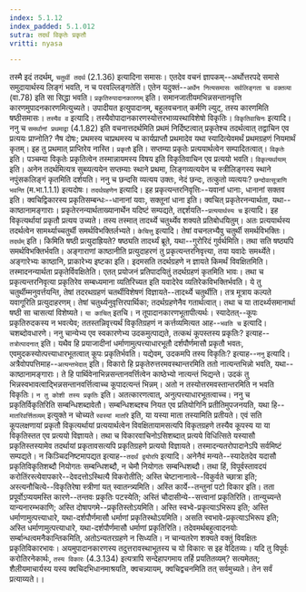 ```yaml
---
index: 5.1.12
index_padded: 5.1.012
sutra: तदर्थं विकृतेः प्रकृतौ
vritti: nyasa

---
```

तस्मै इदं तदर्थम्, `चतुर्थी तदर्थ` (2.1.36) इत्यादिना समासः। एतदेव वचनं ज्ञापकम्--अर्थोत्तरपदे समासे समुदायार्थस्य लिङ्गं भवति, न च परवल्लिङ्गतेतिं। एतेन यदुक्तं--`अर्थेन नित्यसमासः सर्वलिङ्गता च वक्तव्या` (वा.78) इति सा सिद्धा भवति। `प्रकृतिरुपादानकारणम्` इति। समानजातीयमभिन्नसन्तानवृत्ति कारणमुपादनकारणमित्युच्यते। उपादीयत इत्युपादानम्, बहुलवचनात् कर्मणि ल्युट्, तस्य कारणमिति षष्ठीसमासः। `तस्यैव व` इत्यादि। तस्यैवोपादानकारणस्योत्तरभाव्यस्थाविशेषो विकृतिः। `विकृतिवाचिनः` इत्यादि। ननु च `समर्थानां प्रथमाद्वा` (4.1.82) इति वचनात्तदर्थमिति प्रथमं निर्दिष्टत्वात् प्रकृतेश्च तदर्थत्वात् तद्वाचिन एव प्रत्ययः प्राप्नोति? नैष दोषः; प्रथमस्य चाप्रथमस्य च कार्यप्राप्तौ प्रथमादेव यथा स्यादित्येवमर्थं प्रथमग्रहणं नियमार्थं कृतम्। इह तु प्रथमात् प्राप्तिरेव नास्ति। `प्रकृतौ` इति। सप्तम्या प्रकृतेः प्रत्ययार्थत्वेन सम्पादितत्वात्। `विकृतेः` इति। पञ्चम्या विकृतेः प्रकृतित्वेन तस्मान्नायमस्य विषय इति विकृतिवाचिन एव प्रत्ययो भवति। `विकृत्यर्थायाम्` इति। अनेन तदर्थमित्यत्र सुब्व्यत्ययेन सप्तम्याः स्थाने प्रथमा, लिङ्गव्यत्ययेन च स्त्रीलिङ्गस्य स्थाने नपुंसकलिङ्गं कृतमिति दर्शयति। ननु च छन्दसि व्यत्यय उक्तः, नेदं छन्दः, तत्कुतो व्यत्ययः? `छन्दोवत्सूत्राणि भवन्ति` (म.भा.1.1.1) इत्यदोषः। `तदर्थग्रहणेन` इत्यादि। इह प्रकृत्यन्तरनिवृत्तिः--यवानां धानाः, धानानां सक्तव इति। क्वचिद्विकारस्य प्रकृतिसम्बन्धः--धानानां यवाः, सक्तूनां धाना इति। क्वचित् प्रकृतेरनन्यार्थता, यथा--काष्ठानामङ्गाराः। प्रकृतेरनन्यार्थताख्यानार्थेन यदिष्टं सम्पद्यते, तद्दर्शयति--`प्रत्ययार्थस्य च` इत्यादि। इह विकृत्यर्थायां प्रकृतौ प्रत्यय उच्यते। तस्य तस्मात् तादर्थ्ये चतुर्थ्येव शक्यते प्रतिबोधयितुम्। अतः प्रत्ययार्थस्य तदर्थत्वेन सामर्थ्याच्चतुर्थी समर्थविभक्तिर्लभ्यते। `केचित्तु` इत्यादि। तेषां वचनलभ्यैवु चतुर्थी समर्थविभक्तिः।
`तदर्थम्` इति। किमिति षष्ठी प्रत्युदाह्रियते? षष्ठ्यति तादर्थ्यं ब्रूते, यथा--गुरोरिदं गुर्वर्थमिति। तथा सति षष्ठ्यपि समर्थविभक्तिर्भवति। अङ्गाराणां काष्ठानीति प्रत्युदाहरणं तु प्रकृत्यन्तरनिवृत्त्या, तया यवादेः समर्थ्येते। अङ्गारेभ्यः काष्ठानि, प्राकारेभ्य इष्टका इति। इदमसति तदर्थग्रहणे न ज्ञायते किमर्थं विवक्षितमिति। तस्मादनन्यार्थता प्रकृतेर्विवक्षितेति। एतत् प्रयोजनं प्रतिपादयितुं तदर्थग्रहणं कृतमिति भावः। तथा च प्रकृत्यन्तरनिवृत्या प्रकृतिरेव सम्बध्यमाना व्यतिरिच्यत इति यवादेरेव व्यतिरेकविभक्तिर्भवति। ये तु चतुर्थीम्मनुवर्त्तयन्ति, तेषां तदरथग्रहणं चतर्थीविशेषणं विज्ञायते--तादर्थ्ये चतुर्थीति। तत्र मूत्राय कल्पते यवागूरिति प्रत्युदाहरणम्। तेषां चतुर्थ्यनुवृत्तिरपार्थिका; तदर्थग्रहणेनैव गतार्थत्वात्। तथा च या तादर्थ्यसमानार्था षष्ठी सा चासत्यां विशेष्यते। `या काचित्` इतचि। न तूपादानकारणभूतापीत्यर्थः। स्यादेतत्--कूपः प्रकृतिरुदकस्य न भवत्येव; ततस्तन्निवृत्त्यर्थं विकृतिग्रहणं न कर्त्तव्यमित्यत आह--`भवति च` इत्यादि। चशब्दोवधारणे। ननु चान्येभ्य एव स्वकारणेभ्य उदकमुत्पाद्यते, तत्कथं कूपस्तस्य प्रकृतिः? इत्याह--`तत्रोत्पादनात्` इति। यथैव हि प्रयाजादीनां धर्माणामुत्पत्त्याधारभूतौ दर्शपौर्णमासौ प्रकृतौ भवतः, एवमुदकस्योत्पत्त्याधारभूतत्वात् कूपः प्रकृतिर्भवति। यद्येवम्, उदकमपि तस्य विकृतिः? इत्याह--`ननु` इत्यादि। अत्रैवोपपत्तिमाह--`अत्यन्तभेदात्` इति। विकारो हि प्रकृतेरुत्तरमवस्थान्तरमिति ततो नात्यन्तभिन्नो भवति, यथा--काष्ठानामङ्गाराः। ते हि पार्थिवेनाभिन्नसन्तानवर्त्तित्वेन काष्ठेभ्यो नात्यन्तं भिद्यन्ते। उदकं तु भिन्नस्वभावत्वाद्भिन्नसन्तानवर्त्तित्वाच्च कूपादत्यन्तं भिन्नम्। अतो न तस्योत्तरमवस्तान्तरमिति न भवति विकृतिः।
`न तु कोशी तस्य प्रकृतिः` इति। अतत्कारणत्वात्, अनुत्पत्त्याधारभूतत्वाच्च। ननु च प्रकृतिर्विकृतिरिति सम्बन्धिशब्दावेतौ। सम्बन्धिशब्दश्च नियत एव प्रतियोगिनि प्रतीतिमुपजनयति, यथा हि--`मातरिवर्त्तितव्यम्` इत्युक्ते न चोच्यते `स्वस्यां मातरि` इति, या यस्या माता तस्यामिति प्रतीयते। एवं सति कूपलक्षणायां प्रकृतौ विकृत्यर्थायां प्रत्ययार्थत्वेन विवक्षितायामसत्यपि विकृतग्रहणे तस्यैव कूपस्य या या विकृतिस्तत एव प्रत्ययो विज्ञायते। तथा च विकारवाचिनोऽसिशब्दात् प्रत्यये विधित्सिते यस्यासौ प्रकृतिस्तस्यामेव तदर्थायां प्रकृतावसत्यपि प्रकृतिग्रहणे प्रत्ययो विज्ञायते। तस्मादन्यतरोपादानेऽपि सर्वमिष्टं सम्पद्यते। न किञ्चिदनिष्टमापद्यत इत्याह--`तदर्थं द्वयोरपि` इत्यादि। अनेनैवं मन्यते--स्यादेतदेव यदासौ प्रकृतिविकृतिशब्दौ नियोगतः सम्बन्धिशब्दौ, न चेमौ नियोगतः सम्बन्धिशब्दौ। तथा हिं, विपूर्वस्तावदयं करोतिंरस्त्येवापकारे--देवदत्तोऽस्थित्यै विकरोतीति; अस्ति चेष्टानानात्वे--विकुर्वते च्छात्रा इति; अस्त्यनौचित्ये--विकृतिरेषा स्त्रीणां यत् स्वातन्त्र्यमिति। अस्ति कार्ये--तन्तुनां पटो विकार इति। तता प्रपूर्वोऽप्ययमस्ति कारणे--तन्तवः प्रकृतिः पटस्येति; अस्तिं चौदासीन्ये--सत्त्वानां प्रकृतिरिति। तान्युच्यन्ते यान्यनारम्भकाणि; अस्ति दोषापगमे--प्रकृतिस्तोऽयमिति। अस्ति स्वभ्वे-प्रकृत्याऽभिरूप इति; अस्ति धर्माणामुत्पत्त्याधारे, यथा-दर्शपौर्णमासौ धर्माणां प्रकृतिस्थोऽयमिति। असति स्वभावे-प्रकृत्याऽभिरूप इति; अस्ति धर्माणामुत्पत्त्याधारे, यथा-दर्शपौर्णमासौ धर्माणां प्रकृतिरिति। तदेवमर्थबहुत्वादनयोः सर्म्बान्धत्वमनैकान्तिकमिति, अतोऽन्यतरग्रहणे न सिध्यति। न चान्यतरेण शक्यते वक्तुं विवक्षितः प्रकृतिविकारभावः। अयमुपादानकारणस्य तदुत्तरावस्थाभूतस्य च यो विकारः स इह वेदितव्यः। यदि तु विपूर्वः करोतिरनेकार्थः, `तस्य विकारः` (4.3.134) इत्यत्रापि सन्देहापगमाय तर्हि प्रयतितव्यम्? सत्यमेतत्; शैलीयमाचार्यस्य यस्य क्वचिदभिधानमाश्रयति, क्वचन्न्यायम्, क्वचिद्वचनमिति तत् सर्वमुच्यते। तेन सर्वं प्रत्याय्यते।।